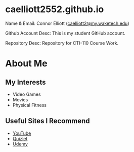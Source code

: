 # caelliott2552.github.io

Name & Email: Connor Elliott (caelliott2@my.waketech.edu)

Github Account Desc: This is my student GitHub account.

Repository Desc: Repository for CTI-110 Course Work.

# About Me

## My Interests
- Video Games
- Movies
- Physical Fitness

## Useful Sites I Recommend
- [YouTube](www.youtube.com)
- [Quizlet](www.quizlet.com)
- [Udemy](www.udemy.com)